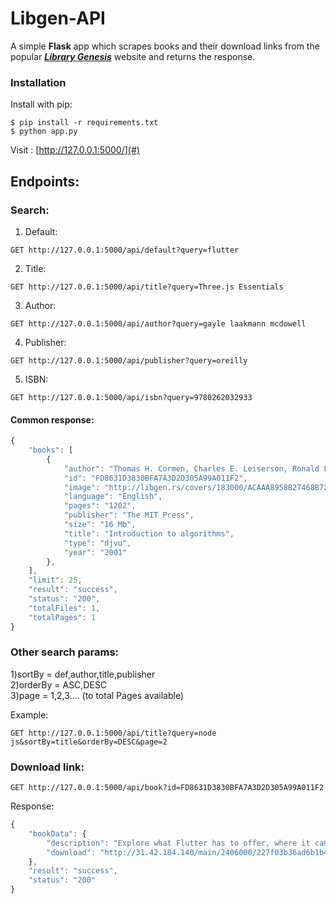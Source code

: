 # Libgen-API

A simple **Flask** app which scrapes books and their download links from the popular ***[Library Genesis](http://libgen.rs/)*** website and returns the response.

### Installation

Install with pip:

```
$ pip install -r requirements.txt
$ python app.py
```
Visit : [http://127.0.0.1:5000/](#)

## Endpoints:
### Search:
1) Default:
```http
GET http://127.0.0.1:5000/api/default?query=flutter
```
2) Title:
```http
GET http://127.0.0.1:5000/api/title?query=Three.js Essentials
```
3) Author:
```http
GET http://127.0.0.1:5000/api/author?query=gayle laakmann mcdowell
```
4) Publisher:
```http
GET http://127.0.0.1:5000/api/publisher?query=oreilly
```
5) ISBN:
```http
GET http://127.0.0.1:5000/api/isbn?query=9780262032933
```
#### Common response:
```javascript
{
    "books": [
        {
            "author": "Thomas H. Cormen, Charles E. Leiserson, Ronald L. Rivest, Clifford Stein",
            "id": "FD8631D3830BFA7A3D2D305A99A011F2",
            "image": "http://libgen.rs/covers/183000/ACAAA8958B27468B7286F4C577A967E2-d.jpg",
            "language": "English",
            "pages": "1202",
            "publisher": "The MIT Press",
            "size": "16 Mb",
            "title": "Introduction to algorithms",
            "type": "djvu",
            "year": "2001"
        },
    ],
    "limit": 25,
    "result": "success",
    "status": "200",
    "totalFiles": 1,
    "totalPages": 1
}
```
### Other search params:
1)sortBy = def,author,title,publisher<br>
2)orderBy = ASC,DESC<br>
3)page = 1,2,3.... (to total Pages available)<br>

Example:
```http
GET http://127.0.0.1:5000/api/title?query=node js&sortBy=title&orderBy=DESC&page=2
```
### Download link:
```http
GET http://127.0.0.1:5000/api/book?id=FD8631D3830BFA7A3D2D305A99A011F2
```
Response:

```javascript
{
    "bookData": {
        "description": "Explore what Flutter has to offer, where it came from, and where it’s going. Mobile development is progressing at a fast rate and with Flutter – an open-source mobile application development SDK created by Google – you can develop applications for Android and iOS, as well as Google Fuchsia.Learn to create three apps (a personal information manager, a chat system, and a game project) that you can install on your mobile devices and use for real.",
        "download": "http://31.42.184.140/main/2406000/227f03b36ad6b1b4c6c1af4ca444c27d/Frank%20Zammetti%20-%20Practical%20Flutter_%20Improve%20your%20Mobile%20Development%20with%20Google%E2%80%99s%20Latest%20Open-Source%20SDK-Apress%20%282019%29.pdf"
    },
    "result": "success",
    "status": "200"
}
```
